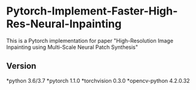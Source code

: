 # Pytorch-Implement-Faster-High-Res-Neural-Inpainting
 This is a Pytorch implementation for paper "High-Resolution Image Inpainting using Multi-Scale Neural Patch Synthesis"
## Version
*python 3.6/3.7
*pytorch 1.1.0
*torchvision 0.3.0
*opencv-python 4.2.0.32
